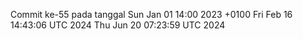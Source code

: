 Commit ke-55 pada tanggal Sun Jan 01 14:00 2023 +0100
Fri Feb 16 14:43:06 UTC 2024
Thu Jun 20 07:23:59 UTC 2024
